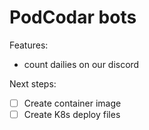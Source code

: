 # PodCodar bots

Features:

- count dailies on our discord

Next steps:

- [ ] Create container image
- [ ] Create K8s deploy files
